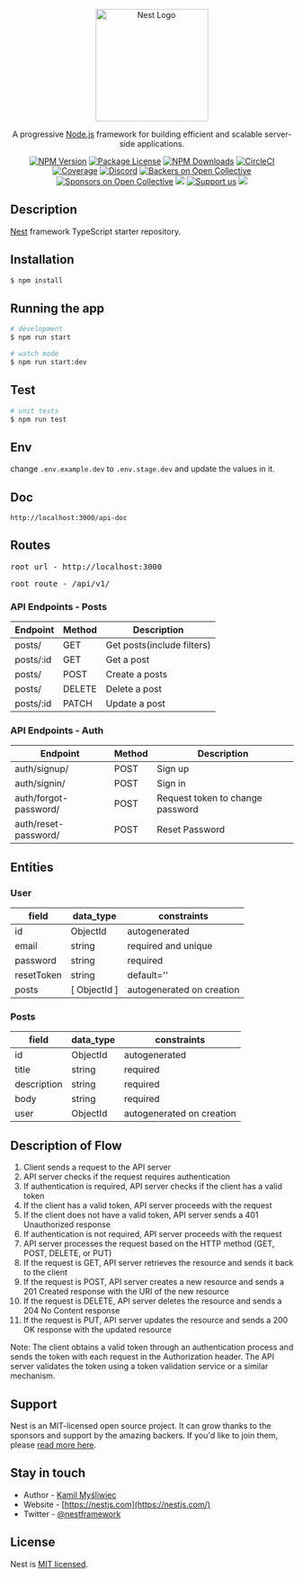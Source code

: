 <p align="center">
  <a href="http://nestjs.com/" target="blank"><img src="https://nestjs.com/img/logo-small.svg" width="200" alt="Nest Logo" /></a>
</p>

[circleci-image]: https://img.shields.io/circleci/build/github/nestjs/nest/master?token=abc123def456
[circleci-url]: https://circleci.com/gh/nestjs/nest

  <p align="center">A progressive <a href="http://nodejs.org" target="_blank">Node.js</a> framework for building efficient and scalable server-side applications.</p>
    <p align="center">
<a href="https://www.npmjs.com/~nestjscore" target="_blank"><img src="https://img.shields.io/npm/v/@nestjs/core.svg" alt="NPM Version" /></a>
<a href="https://www.npmjs.com/~nestjscore" target="_blank"><img src="https://img.shields.io/npm/l/@nestjs/core.svg" alt="Package License" /></a>
<a href="https://www.npmjs.com/~nestjscore" target="_blank"><img src="https://img.shields.io/npm/dm/@nestjs/common.svg" alt="NPM Downloads" /></a>
<a href="https://circleci.com/gh/nestjs/nest" target="_blank"><img src="https://img.shields.io/circleci/build/github/nestjs/nest/master" alt="CircleCI" /></a>
<a href="https://coveralls.io/github/nestjs/nest?branch=master" target="_blank"><img src="https://coveralls.io/repos/github/nestjs/nest/badge.svg?branch=master#9" alt="Coverage" /></a>
<a href="https://discord.gg/G7Qnnhy" target="_blank"><img src="https://img.shields.io/badge/discord-online-brightgreen.svg" alt="Discord"/></a>
<a href="https://opencollective.com/nest#backer" target="_blank"><img src="https://opencollective.com/nest/backers/badge.svg" alt="Backers on Open Collective" /></a>
<a href="https://opencollective.com/nest#sponsor" target="_blank"><img src="https://opencollective.com/nest/sponsors/badge.svg" alt="Sponsors on Open Collective" /></a>
  <a href="https://paypal.me/kamilmysliwiec" target="_blank"><img src="https://img.shields.io/badge/Donate-PayPal-ff3f59.svg"/></a>
    <a href="https://opencollective.com/nest#sponsor"  target="_blank"><img src="https://img.shields.io/badge/Support%20us-Open%20Collective-41B883.svg" alt="Support us"></a>
  <a href="https://twitter.com/nestframework" target="_blank"><img src="https://img.shields.io/twitter/follow/nestframework.svg?style=social&label=Follow"></a>
</p>
  <!--[![Backers on Open Collective](https://opencollective.com/nest/backers/badge.svg)](https://opencollective.com/nest#backer)
  [![Sponsors on Open Collective](https://opencollective.com/nest/sponsors/badge.svg)](https://opencollective.com/nest#sponsor)-->

## Description

[Nest](https://github.com/nestjs/nest) framework TypeScript starter repository.

## Installation

```bash
$ npm install
```

## Running the app

```bash
# development
$ npm run start

# watch mode
$ npm run start:dev

```

## Test

```bash
# unit tests
$ npm run test

```

## Env

change `.env.example.dev` to `.env.stage.dev` and update the values in it.


## Doc
```
http://localhost:3000/api-doc
```
## Routes

<pre>
root url - http://localhost:3000
</pre>

<pre>
root route - /api/v1/
</pre>
### API Endpoints - Posts
| Endpoint | Method | Description              |
|----------|--------|--------------------------|
|posts/    |GET     |Get posts(include filters)|
|posts/:id |GET     |Get a post                |
|posts/    |POST    |Create a posts            |
|posts/    |DELETE  |Delete a post             |
|posts/:id |PATCH   |Update a post             |



### API Endpoints - Auth
| Endpoint    | Method | Description |
|-------------|--------|-------------|
|auth/signup/ |POST    |Sign up      |
|auth/signin/ |POST    |Sign in      |
|auth/forgot-password/ |POST    |Request token to change password      |
|auth/reset-password/ |POST    |Reset Password      |


## Entities
### User
| field  |  data_type | constraints  |
|---|---|---|
|  id |  ObjectId |  autogenerated |
|  email |  string |  required and unique |
|  password |   string |  required  |
|  resetToken | string  |  default=''|
|  posts  |  [ ObjectId ] |  autogenerated on creation  |

### Posts
| field  |  data_type | constraints  |
|---|---|---|
|  id |  ObjectId |  autogenerated |
|  title |  string |  required  |
|  description |   string |  required  |
|  body | string  |  required |
|  user  |  ObjectId |  autogenerated on creation  |


## Description of Flow
1. Client sends a request to the API server
2. API server checks if the request requires authentication
3. If authentication is required, API server checks if the client has a valid token
4. If the client has a valid token, API server proceeds with the request
5. If the client does not have a valid token, API server sends a 401 Unauthorized response
6. If authentication is not required, API server proceeds with the request
7. API server processes the request based on the HTTP method (GET, POST, DELETE, or PUT)
8. If the request is GET, API server retrieves the resource and sends it back to the client
9. If the request is POST, API server creates a new resource and sends a 201 Created response with the URI of the new resource
10. If the request is DELETE, API server deletes the resource and sends a 204 No Content response
11. If the request is PUT, API server updates the resource and sends a 200 OK response with the updated resource

Note: The client obtains a valid token through an authentication process and sends the token with each request in the Authorization header. The API server validates the token using a token validation service or a similar mechanism.

## Support

Nest is an MIT-licensed open source project. It can grow thanks to the sponsors and support by the amazing backers. If you'd like to join them, please [read more here](https://docs.nestjs.com/support).

## Stay in touch

- Author - [Kamil Myśliwiec](https://kamilmysliwiec.com)
- Website - [https://nestjs.com](https://nestjs.com/)
- Twitter - [@nestframework](https://twitter.com/nestframework)

## License

Nest is [MIT licensed](LICENSE).
